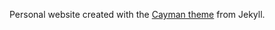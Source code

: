 Personal website created with the [Cayman theme](https://jekyllthemes.io/theme/jekyll-cayman-theme) from Jekyll.
